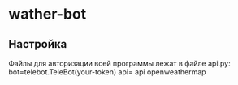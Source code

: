 # wather-bot
## Настройка 
Файлы для авторизации всей программы лежат в файле api.py:
bot=telebot.TeleBot(your-token)
api= api openweathermap


